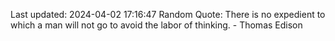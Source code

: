 Last updated: 2024-04-02 17:16:47
Random Quote: There is no expedient to which a man will not go to avoid the labor of thinking. - Thomas Edison